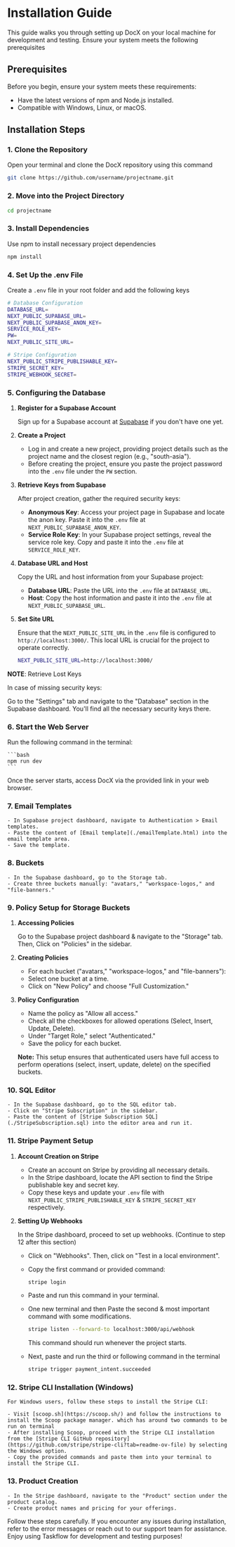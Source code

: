 # Installation Guide

This guide walks you through setting up DocX on your local machine for development and testing. Ensure your system meets the following prerequisites

## Prerequisites

Before you begin, ensure your system meets these requirements:

- Have the latest versions of npm and Node.js installed.
- Compatible with Windows, Linux, or macOS.

## Installation Steps

### 1. Clone the Repository

Open your terminal and clone the DocX repository using this command

```bash
git clone https://github.com/username/projectname.git
```

### 2. Move into the Project Directory

``` bash
cd projectname
```

### 3. Install Dependencies

Use npm to install necessary project dependencies

```bash
npm install
```

### 4. Set Up the .env File

Create a `.env` file in your root folder and add the following keys

```bash
# Database Configuration
DATABASE_URL=
NEXT_PUBLIC_SUPABASE_URL=
NEXT_PUBLIC_SUPABASE_ANON_KEY=
SERVICE_ROLE_KEY=
PW=
NEXT_PUBLIC_SITE_URL=

# Stripe Configuration
NEXT_PUBLIC_STRIPE_PUBLISHABLE_KEY=
STRIPE_SECRET_KEY=
STRIPE_WEBHOOK_SECRET=
```

### 5. Configuring the Database

1. **Register for a Supabase Account**

    Sign up for a Supabase account at [Supabase](https://supabase.com) if you don't have one yet.

2. **Create a Project**

    - Log in and create a new project, providing project details such as the project name and the closest region (e.g., "south-asia").
    - Before creating the project, ensure you paste the project password into the `.env` file under the `PW` section.

3. **Retrieve Keys from Supabase**

    After project creation, gather the required security keys:

    - **Anonymous Key**: Access your project page in Supabase and locate the anon key. Paste it into the `.env` file at `NEXT_PUBLIC_SUPABASE_ANON_KEY`.
    - **Service Role Key**: In your Supabase project settings, reveal the service role key. Copy and paste it into the `.env` file at `SERVICE_ROLE_KEY`.

4. **Database URL and Host**

    Copy the URL and host information from your Supabase project:

    - **Database URL**: Paste the URL into the `.env` file at `DATABASE_URL`.
    - **Host**: Copy the host information and paste it into the `.env` file at `NEXT_PUBLIC_SUPABASE_URL`.

5. **Set Site URL**

    Ensure that the `NEXT_PUBLIC_SITE_URL` in the `.env` file is configured to `http://localhost:3000/`. This local URL is crucial for the project to operate correctly.

    ```bash
    NEXT_PUBLIC_SITE_URL=http://localhost:3000/
    ```

**NOTE**: Retrieve Lost Keys

In case of missing security keys:

Go to the "Settings" tab and navigate to the "Database" section in the Supabase dashboard. You'll find all the necessary security keys there.

### 6. Start the Web Server

Run the following command in the terminal:

    ```bash
    npm run dev
    ```

Once the server starts, access DocX via the provided link in your web browser.

### 7. Email Templates

    - In Supabase project dashboard, navigate to Authentication > Email templates.
    - Paste the content of [Email template](./emailTemplate.html) into the email template area.
    - Save the template.

### 8. Buckets

    - In the Supabase dashboard, go to the Storage tab.
    - Create three buckets manually: "avatars," "workspace-logos," and "file-banners."

### 9. Policy Setup for Storage Buckets

1. **Accessing Policies**

    Go to the Supabase project dashboard & navigate to the "Storage" tab. Then, Click on "Policies" in the sidebar.

2. **Creating Policies**

    - For each bucket ("avatars," "workspace-logos," and "file-banners"):
    - Select one bucket at a time.
    - Click on "New Policy" and choose "Full Customization."

3. **Policy Configuration**

    - Name the policy as "Allow all access."
    - Check all the checkboxes for allowed operations (Select, Insert, Update, Delete).
    - Under "Target Role," select "Authenticated."
    - Save the policy for each bucket.

    **Note:** This setup ensures that authenticated users have full access to perform operations (select, insert, update, delete) on the specified buckets.

### 10. SQL Editor

    - In the Supabase dashboard, go to the SQL editor tab.
    - Click on "Stripe Subscription" in the sidebar.
    - Paste the content of [Stripe Subscription SQL](./StripeSubscription.sql) into the editor area and run it.

### 11. Stripe Payment Setup

1. **Account Creation on Stripe**

    - Create an account on Stripe by providing all necessary details.
    - In the Stripe dashboard, locate the API section to find the Stripe publishable key and secret key.
    - Copy these keys and update your `.env` file with `NEXT_PUBLIC_STRIPE_PUBLISHABLE_KEY` & `STRIPE_SECRET_KEY` respectively.

2. **Setting Up Webhooks**

    In the Stripe dashboard, proceed to set up webhooks. (Continue to step 12 after this section)

    - Click on "Webhooks". Then, click on "Test in a local environment".
    - Copy the first command or provided command:

        ```bash
        stripe login
        ```

    - Paste and run this command in your terminal.
    - One new terminal and then Paste the second & most important command with some modifications.

        ```bash
        stripe listen --forward-to localhost:3000/api/webhook
        ```

      This command should run whenever the project starts.
    - Next, paste and run the third or following command in the terminal

        ```bash
        stripe trigger payment_intent.succeeded
        ```

### 12. Stripe CLI Installation (Windows)

    For Windows users, follow these steps to install the Stripe CLI:

    - Visit [scoop.sh](https://scoop.sh/) and follow the instructions to install the Scoop package manager. which has around two commands to be run on terminal
    - After installing Scoop, proceed with the Stripe CLI installation from the [Stripe CLI GitHub repository](https://github.com/stripe/stripe-cli?tab=readme-ov-file) by selecting the Windows option.
    - Copy the provided commands and paste them into your terminal to install the Stripe CLI.

### 13. Product Creation

    - In the Stripe dashboard, navigate to the "Product" section under the product catalog.
    - Create product names and pricing for your offerings.

Follow these steps carefully. If you encounter any issues during installation, refer to the error messages or reach out to our support team for assistance. Enjoy using Taskflow for development and testing purposes!
